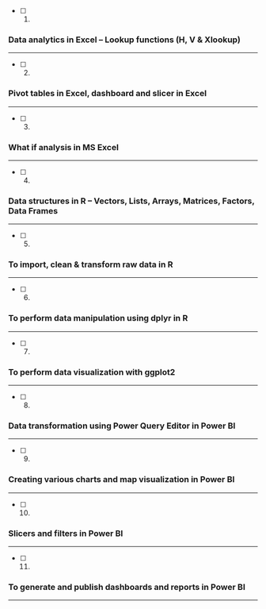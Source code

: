 - [ ] 1.  
### Data analytics in Excel – Lookup functions (H, V & Xlookup)  

***

- [ ] 2.  
### Pivot tables in Excel, dashboard and slicer in Excel  

***

- [ ] 3.  
### What if analysis in MS Excel  

***

- [ ] 4.  
### Data structures in R – Vectors, Lists, Arrays, Matrices, Factors, Data Frames  

***

- [ ] 5.  
### To import, clean & transform raw data in R  

***

- [ ] 6.  
### To perform data manipulation using dplyr in R  

***

- [ ] 7.  
### To perform data visualization with ggplot2  

***

- [ ] 8.  
### Data transformation using Power Query Editor in Power BI  

***

- [ ] 9.  
### Creating various charts and map visualization in Power BI  

***

- [ ] 10.  
### Slicers and filters in Power BI  

***

- [ ] 11.  
### To generate and publish dashboards and reports in Power BI  

***


